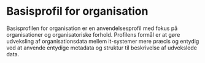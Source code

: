 # Basisprofil for organisation
Basisprofilen for organisation er en anvendelsesprofil med fokus på organisationer og organisatoriske forhold. Profilens formål er at gøre udveksling af organisationsdata mellem it-systemer mere præcis og entydig ved at anvende entydige metadata og struktur til beskrivelse af udvekslede data. 
